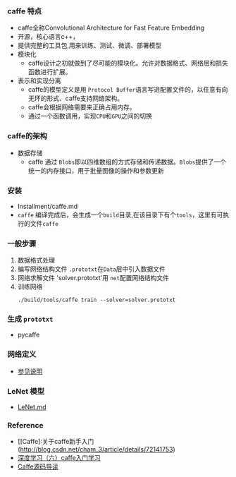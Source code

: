 ### caffe 特点

* caffe全称Convolutional Architecture for Fast Feature Embedding
* 开源，核心语言c++， 
* 提供完整的工具包,用来训练、测试、微调、部署模型
* 模块化
    * caffe设计之初就做到了尽可能的模块化。允许对数据格式、网络层和损失函数进行扩展。
* 表示和实现分离
    * caffe的模型定义是用 `Protocol Buffer`语言写进配置文件的，以任意有向无环的形式、caffe支持网络架构。
    * caffe会根据网络需要来正确占用内存。
    * 通过一个函数调用，实现`CPU`和`GPU`之间的切换

### caffe的架构

* 数据存储
    * caffe 通过 `Blobs`即以四维数组的方式存储和传递数据。`Blobs`提供了一个统一的内存接口，用于批量图像的操作和参数更新
    
### 安装
* Installment/caffe.md 
* `caffe` 编译完成后，会生成一个`build`目录,在该目录下有个`tools`，这里有可执行的文件`caffe`

### 一般步骤
1. 数据格式处理
2. 编写网络结构文件 `.prototxt`在`Data`层中引入数据文件
3. 网络求解文件 'solver.prototxt'用 `net`配置网络结构文件
4. 训练网络
    ```
    ./build/tools/caffe train --solver=solver.prototxt 
    ```
### 生成 `prototxt`
* pycaffe


### 网络定义
* [参见说明](1.net_define.md)

### LeNet 模型
* [LeNet.md](2.LeNet.md)

### Reference

* [[Caffe]:关于caffe新手入门(http://blog.csdn.net/cham_3/article/details/72141753)
* [深度学习（六）caffe入门学习](http://blog.csdn.net/hjimce/article/details/48933813)
* [Caffe源码导读](https://ymgd.github.io/codereader/2016/10/20/caffe_sourcecode_analysis/)